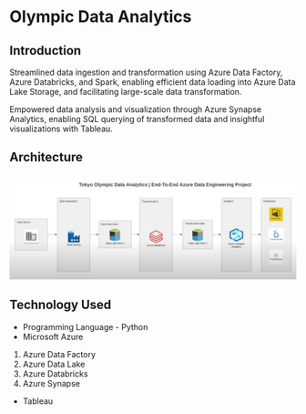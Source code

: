 # Olympic Data Analytics

## Introduction 
Streamlined data ingestion and transformation using Azure Data Factory, Azure Databricks, and Spark, enabling efficient data loading into Azure Data Lake Storage, and facilitating large-scale data transformation.

Empowered data analysis and visualization through Azure Synapse Analytics, enabling SQL querying of transformed data and insightful visualizations with Tableau.

## Architecture 
<img src="Architecture.JPG">

## Technology Used
- Programming Language - Python
- Microsoft Azure 
1. Azure Data Factory
2. Azure Data Lake
3. Azure Databricks
4. Azure Synapse
- Tableau
